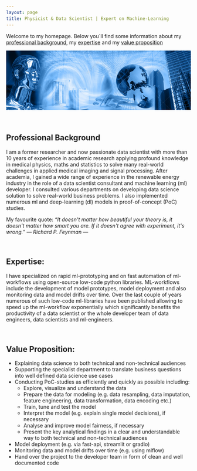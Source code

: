 ```yaml
---
layout: page
title: Physicist & Data Scientist | Expert on Machine-Learning 
---
```


Welcome to my homepage. Below you´ll find some information about my [professional background](#personal-professional-background), my [expertise](#expertise) and my [value proposition](#value-proposition)

![screenshot](images/artificial_intelligence.png)

&nbsp;

## Professional Background
I am a former researcher and now passionate data scientist with more than 10 years of experience in academic research applying profound knowledge in medical physics, maths and statistics to solve many real-world challenges in applied medical imaging and signal processing. After academia, I gained a wide range of experience in the renewable energy industry in the role of a data scientist consultant and machine learning (ml) developer. I consulted various departments on developing data science solution to solve real-world business problems. I also implemented numerous ml and deep-learning (dl) models in proof-of-concept (PoC) studies.

My favourite quote:
*“It doesn't matter how beautiful your theory is, it doesn't matter how smart you are. If it doesn't agree with experiment, it's wrong.” ― Richard P. Feynman ―*

&nbsp;


## Expertise:
I have specialized on rapid ml-prototyping and on fast automation of ml-workflows using open-source low-code python libraries. ML-workflows include the development of model prototypes, model deployment and also monitoring data and model drifts over time. Over the last couple of years numerous of such low-code ml-libraries have been published allowing to speed up the ml-workflow exponentially which significantly benefits the productivity of a data scientist or the whole developer team of data engineers, data scientists and ml-engineers. 

&nbsp;

## Value Proposition:
- Explaining data science to both technical and non-technical audiences
- Supporting the specialist department to translate business questions into well defined data science use cases
- Conducting PoC-studies as efficiently and quickly as possible including:
    - Explore, visualize and understand the data
    - Prepare the data for modeling (e.g. data resampling, data imputation,  feature engineering, data transformation, data encoding etc.)
    - Train, tune and test the model
    - Interpret the model (e.g. explain single model decisions), if necessary
    - Analyse and improve model fairness, if necessary 
    - Present the key analytical findings in a clear and understandable way to both technical and non-technical audiences 
- Model deployment (e.g. via fast-api, streamlit or gradio)
- Monitoring data and model drifts over time (e.g. using mlflow)
- Hand over the project to the developer team in form of clean and well documented code